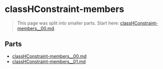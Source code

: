 # classHConstraint-members

> This page was split into smaller parts. Start here: [classHConstraint-members__00.md](classHConstraint-members__00.md).

## Parts

- [classHConstraint-members__00.md](classHConstraint-members__00.md)
- [classHConstraint-members__01.md](classHConstraint-members__01.md)
